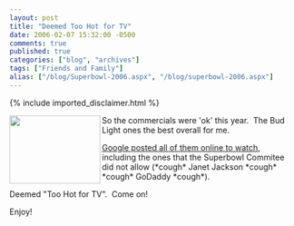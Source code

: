 ```yaml
---
layout: post
title: "Deemed Too Hot for TV"
date: 2006-02-07 15:32:00 -0500
comments: true
published: true
categories: ["blog", "archives"]
tags: ["Friends and Family"]
alias: ["/blog/Superbowl-2006.aspx", "/blog/superbowl-2006.aspx"]
---
```

<!-- more -->
{% include imported_disclaimer.html %}
<p><img align="left" height="120" src="http://video.google.com/ThumbnailServer?app=vss&amp;contentid=84f60d4bf6b15522&amp;second=5&amp;itag=w160&amp;lang=en&amp;sigh=2MIKtiQIcRV7tzKepmLFgnKxBSY" style="width: 160px; height: 120px" width="160" />So the commercials were &#39;ok&#39; this year.&nbsp; The Bud Light ones the best overall for me.</p><p><a href="http://video.google.com/superbowl.html" target="_blank">Google posted all of them online to watch</a>, including the ones that the Superbowl Commitee did not allow (*cough* Janet Jackson *cough* *cough* GoDaddy *cough*).</p><p>Deemed &quot;Too Hot for TV&quot;.&nbsp; Come on!</p><p>Enjoy!</p><p>&nbsp;</p>
